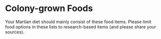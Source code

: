 # Colony-grown Foods

Your Martian diet should mainly consist of these food items.  Please limit food options in these lists to research-based items (and please share your sources).
